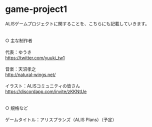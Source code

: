 # game-project1

ALISゲームプロジェクトに関することを、こちらにも記載していきます。<br>
<br>
<br>
○ 主な制作者<br>
<br>
代表：ゆうき<br>
https://twitter.com/yuuki_tw1<br>
<br>
音楽：天沼孝之<br>
http://natural-wings.net/<br>
<br>
イラスト：ALISコミュニティの皆さん<br>
https://discordapp.com/invite/zKKNtUe<br>
<br>
<br>
○ 規格など<br>
<br>
ゲームタイトル：アリスプランズ（ALIS Plans）（予定）<br>
<br>
<br>
